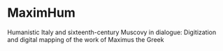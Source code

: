 # MaximHum
Humanistic Italy and sixteenth-century Muscovy in dialogue: Digitization and digital mapping of the work of Maximus the Greek
